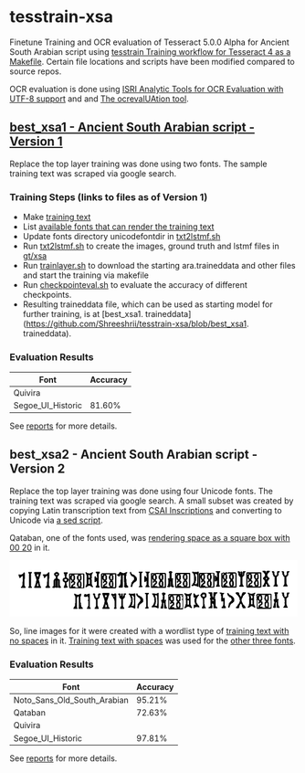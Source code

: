 # tesstrain-xsa

Finetune Training and OCR evaluation of Tesseract 5.0.0 Alpha for Ancient South Arabian script using
 [tesstrain Training workflow for Tesseract 4 as a Makefile](https://github.com/tesseract-ocr/tesstrain). Certain file locations and scripts have been modified compared to source repos.

OCR evaluation is done using [ISRI Analytic Tools for OCR Evaluation with UTF-8 support](https://github.com/eddieantonio/ocreval) and  and [The ocrevalUAtion tool](https://sites.google.com/site/textdigitisation/ocrevaluation).

## [best_xsa1 - Ancient South Arabian script - Version 1](https://github.com/Shreeshrii/tesstrain-xsa/releases/tag/best_xsa1)

Replace the top layer training was done using two fonts. The sample training text was scraped via google search.

### Training Steps (links to files as of Version 1)

* Make [training text](https://github.com/Shreeshrii/tesstrain-xsa/blob/best_xsa1/langdata/xsa.txt)
* List [available fonts that can render the training text](https://github.com/Shreeshrii/tesstrain-xsa/blob/best_xsa1/langdata/xsa.fontslist.txt)
* Update fonts directory unicodefontdir in [txt2lstmf.sh](https://github.com/Shreeshrii/tesstrain-xsa/blob/best_xsa1/txt2lstmf.sh)
* Run [txt2lstmf.sh](https://github.com/Shreeshrii/tesstrain-xsa/blob/best_xsa1/txt2lstmf.sh) to create the images, ground truth and lstmf files in [gt/xsa](https://github.com/Shreeshrii/tesstrain-xsa/tree/best_xsa1/gt/xsa)
* Run [trainlayer.sh](https://github.com/Shreeshrii/tesstrain-xsa/blob/best_xsa1/trainlayer.sh) to download the starting ara.traineddata and other files and start the training via makefile
* Run [checkpointeval.sh](https://github.com/Shreeshrii/tesstrain-xsa/blob/best_xsa1/checkpointeval.sh) to evaluate the accuracy of different checkpoints.
* Resulting traineddata file, which can be used as starting model for further training, is at [best_xsa1. traineddata](https://github.com/Shreeshrii/tesstrain-xsa/blob/best_xsa1. traineddata).

### Evaluation Results

| Font  	|  Accuracy 	|
|---	|---	|
|Quivira|   	|  83.30%	|
|Segoe_UI_Historic|   81.60% 	|

See [reports](https://github.com/Shreeshrii/tesstrain-xsa/blob/best_xsa1/reports/checkpointeval.txt) for more details. 

## best_xsa2 - Ancient South Arabian script - Version 2

Replace the top layer training was done using four Unicode fonts. The training text was scraped via google search. A small subset was created by copying Latin transcription text from [CSAI Inscriptions](http://dasi.cnr.it/index.php?id=79&prjId=1&corId=5&colId=0&navId=522207406&recId=2149) and converting to Unicode via [a sed script](https://github.com/Shreeshrii/tesstrain-xsa/blob/best_xsa2/langdata/latin2unicode.sh). 

Qataban, one of the fonts used, was [rendering space as a square box with 00 20](langdata/nospace.Qataban.png) in it. 

![nospace.Qataban.png](https://github.com/Shreeshrii/tesstrain-xsa/blob/master/langdata/nospace.Qataban.png?raw=true "Qataban font does not render space correctly")

So, line images for it were created with a wordlist type of [training text with no spaces](https://github.com/Shreeshrii/tesstrain-xsa/blob/best_xsa2/langdata/nospace.training_text) in it. [Training text with spaces](https://github.com/Shreeshrii/tesstrain-xsa/blob/best_xsa2/langdata/xsa.training_text) was used for the [other three fonts](https://github.com/Shreeshrii/tesstrain-xsa/blob/best_xsa2/langdata/xsa.fontslist.txt).

### Evaluation Results

| Font  	|  Accuracy 	|
|---	|---	|
|  Noto_Sans_Old_South_Arabian 	|  95.21% 	|
| Qataban  	| 72.63%  	|
|Quivira|   	|  95.87%	|
|Segoe_UI_Historic|  97.81% 	|

See [reports](https://github.com/Shreeshrii/tesstrain-xsa/blob/best_xsa2/reports/checkpointeval.txt) for more details. 
